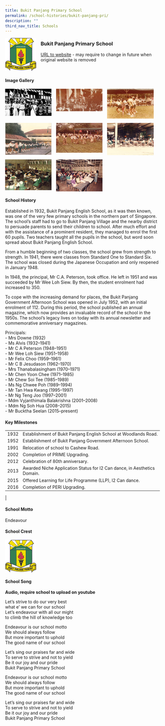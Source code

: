 ```yaml
---
title: Bukit Panjang Primary School
permalink: /school-histories/bukit-panjang-pri/
description: ""
third_nav_title: Schools
---
```

<img src="/images/bukitpanjangpri1.png" style="width:20%;margin-right:15px;" align = "left">

### **Bukit Panjang Primary School**
[URL to website](https://www.bukitpanjangpri.moe.edu.sg/) - may require to change in future when original website is removed

<br clear="left">

#### **Image Gallery**

<p><a href="/images/bukitpanjangpri2.jpg">  
<img src="/images/bukitpanjangpri2.jpg" style="width:30%;margin-right:15px;" align = "left">
</a></p>

<p><a href="/images/bukitpanjangpri3.jpg">  
<img src="/images/bukitpanjangpri3.jpg" style="width:30%;margin-right:15px;" align = "left">
</a></p>

<p><a href="/images/bukitpanjangpri4.jpg">  
<img src="/images/bukitpanjangpri4.jpg" style="width:30%;margin-right:15px;" align = "left">
</a></p>

<br clear="left">

<p><a href="/images/bukitpanjangpri5.jpg">  
<img src="/images/bukitpanjangpri5.jpg" style="width:30%;margin-right:15px;" align = "left">
</a></p>

<p><a href="/images/bukitpanjangpri6.jpg">  
<img src="/images/bukitpanjangpri6.jpg" style="width:30%;margin-right:15px;" align = "left">
</a></p>

<p><a href="/images/bukitpanjangpri7.jpg">  
<img src="/images/bukitpanjangpri7.jpg" style="width:30%;margin-right:15px;" align = "left">
</a></p>

<br clear="left">

<p><a href="/images/bukitpanjangpri8.jpg">  
<img src="/images/bukitpanjangpri8.jpg" style="width:30%;margin-right:15px;" align = "left">
</a></p>

<p><a href="/images/bukitpanjangpri9.jpg">  
<img src="/images/bukitpanjangpri9.jpg" style="width:30%;margin-right:15px;" align = "left">
</a></p>

<br clear="left">

#### **School History**
Established in 1932, Bukit Panjang English School, as it was then known, was one of the very few primary schools in the northern part of Singapore. The school’s staff had to go to Bukit Panjang Village and the nearby district to persuade parents to send their children to school. After much effort and with the assistance of a prominent resident, they managed to enrol the first 60 pupils. Two teachers taught all the pupils in the school, but word soon spread about Bukit Panjang English School.   
  
From a humble beginning of two classes, the school grew from strength to strength. In 1941, there were classes from Standard One to Standard Six. The school was closed during the Japanese Occupation and only reopened in January 1948.  
  
In 1948, the principal, Mr C.A. Peterson, took office. He left in 1951 and was succeeded by Mr Wee Loh Siew. By then, the student enrolment had increased to 350.   
  
To cope with the increasing demand for places, the Bukit Panjang Government Afternoon School was opened in July 1952, with an initial enrolment of 112. During this period, the school published an annual magazine, which now provides an invaluable record of the school in the 1950s. The school’s legacy lives on today with its annual newsletter and commemorative anniversary magazines.  

Principals:<br>
\- Mrs Downe (1932)<br>
\- Ms Alvis (1932–1941)<br>
\- Mr C A Peterson (1948–1951)<br>
\- Mr Wee Loh Siew (1951–1958)<br>
\- Mr Felix Choo (1959–1961)<br>
\- Mr C B Jesudason (1962–1970)<br>
\- Mrs Thanabalasingham (1970–1971)<br>
\- Mr Chen Yoon Chee (1971–1985)<br>
\- Mr Chew Soi Tee (1985–1989)<br>
\- Ms Ng Chwee Poh (1989–1994)<br>
\- Mr Tan Hwa Kwang (1995–1997)<br>
\- Mr Ng Teng Joo (1997–2001)<br>
\- Mdm Vyjanthimala Balakrishna (2001–2008)<br>
\- Mdm Ng Soh Hua (2008–2015)<br>
\- Mr Bucktha Seelan (2015–present)

#### **Key Milestones**

|  |  |
|:---:|---|
| 1932 | Establishment of Bukit Panjang English School at Woodlands Road. |
| 1952 | Establishment of Bukit Panjang Government Afternoon School. |
| 1991 | Relocation of school to Cashew Road. |
| 2002 | Completion of PRIME Upgrading. |
| 2012 | Celebration of 80th anniversary. |
| 2013 | Awarded Niche Application Status for I2 Can dance, in Aesthetics Domain. |
| 2015 | Offered Learning for Life Programme (LLP), I2 Can dance. |
| 2016 | Completion of PERI Upgrading. |
|

#### **School Motto**
Endeavour

#### **School Crest**
<img src="/images/bukitpanjangpri1.png" style="width:20%;margin-right:15px;" align = "left">

<br clear="left">

#### **School Song**
**Audio, require school to upload on youtube**

Let’s strive to do our very best<br>
what e’ we can for our school<br>
Let’s endeavour with all our might<br>
to climb the hill of knowledge too

Endeavour is our school motto<br>
We should always follow<br>
But more important to uphold<br>
The good name of our school

Let’s sing our praises far and wide<br>
To serve to strive and not to yield<br>
Be it our joy and our pride<br>
Bukit Panjang Primary School

Endeavour is our school motto<br>
We should always follow<br>
But more important to uphold<br>
The good name of our school

Let’s sing our praises far and wide<br>
To serve to strive and not to yield<br>
Be it our joy and our pride<br>
Bukit Panjang Primary School
